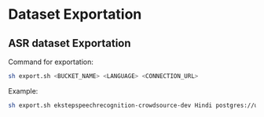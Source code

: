 # Dataset Exportation

## ASR dataset Exportation

Command for exportation:

```sh
sh export.sh <BUCKET_NAME> <LANGUAGE> <CONNECTION_URL>
```

Example:

```sh
sh export.sh ekstepspeechrecognition-crowdsource-dev Hindi postgres://username:password@host:port/dbname
```
